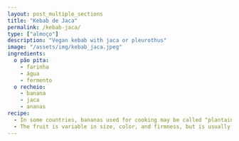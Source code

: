 ```yaml
---
layout: post_multiple_sections
title: "Kebab de Jaca"
permalink: /kebab-jaca/
type: ["almoço"]
description: "Vegan kebab with jaca or pleurothus"
image: "/assets/img/kebab_jaca.jpeg"
ingredients: 
  o pão pita:
    - farinha
    - água
    - fermento
  o recheio:
    - banana
    - jaca
    - ananas
recipe:
  - In some countries, bananas used for cooking may be called "plantains", distinguishing them from dessert bananas. 
  - The fruit is variable in size, color, and firmness, but is usually elongated and curved, with soft flesh rich in starch covered with a rind, which may be green, yellow, red, purple, or brown when ripe.
---
```

